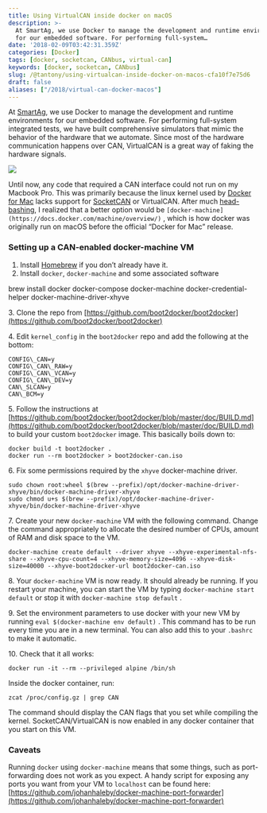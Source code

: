 ```yaml
---
title: Using VirtualCAN inside docker on macOS
description: >-
  At SmartAg, we use Docker to manage the development and runtime environments
  for our embedded software. For performing full-system…
date: '2018-02-09T03:42:31.359Z'
categories: [Docker]
tags: [docker, socketcan, CANbus, virtual-can]
keywords: [docker, socketcan, CANbus]
slug: /@tantony/using-virtualcan-inside-docker-on-macos-cfa10f7e75d6
draft: false
aliases: ["/2018/virtual-can-docker-macos"]
---
```


At [SmartAg](http://www.smart-ag.com/), we use Docker to manage the development and runtime environments for our embedded software. For performing full-system integrated tests, we have built comprehensive simulators that mimic the behavior of the hardware that we automate. Since most of the hardware communication happens over CAN, VirtualCAN is a great way of faking the hardware signals.

![](/images/medium/1__xk974__nijAtuCTMhs7B0__w.png)

Until now, any code that required a CAN interface could not run on my Macbook Pro. This was primarily because the linux kernel used by [Docker for Mac](https://www.docker.com/docker-mac) lacks support for [SocketCAN](https://en.wikipedia.org/wiki/SocketCAN) or VirtualCAN. After much [head-bashing](https://github.com/docker/for-mac/issues/2580), I realized that a better option would be `[docker-machine](https://docs.docker.com/machine/overview/)` , which is how docker was originally run on macOS before the official “Docker for Mac” release.

### Setting up a CAN-enabled docker-machine VM

1.  Install [Homebrew](https://brew.sh/) if you don’t already have it.
2.  Install `docker`, `docker-machine` and some associated software

brew install docker docker-compose docker-machine docker-credential-helper docker-machine-driver-xhyve

3\. Clone the repo from [https://github.com/boot2docker/boot2docker](https://github.com/boot2docker/boot2docker)

4\. Edit `kernel_config` in the `boot2docker` repo and add the following at the bottom:

```
CONFIG\_CAN=y  
CONFIG\_CAN\_RAW=y  
CONFIG\_CAN\_VCAN=y  
CONFIG\_CAN\_DEV=y  
CAN\_SLCAN=y  
CAN\_BCM=y
```

5\. Follow the instructions at [https://github.com/boot2docker/boot2docker/blob/master/doc/BUILD.md](https://github.com/boot2docker/boot2docker/blob/master/doc/BUILD.md) to build your custom `boot2docker` image. This basically boils down to:

```
docker build -t boot2docker .  
docker run --rm boot2docker > boot2docker-can.iso
```
6\. Fix some permissions required by the `xhyve` docker-machine driver.

```
sudo chown root:wheel $(brew --prefix)/opt/docker-machine-driver-xhyve/bin/docker-machine-driver-xhyve  
sudo chmod u+s $(brew --prefix)/opt/docker-machine-driver-xhyve/bin/docker-machine-driver-xhyve
```
7\. Create your new `docker-machine` VM with the following command. Change the command appropriately to allocate the desired number of CPUs, amount of RAM and disk space to the VM.

```
docker-machine create default --driver xhyve --xhyve-experimental-nfs-share --xhyve-cpu-count=4 --xhyve-memory-size=4096 --xhyve-disk-size=40000 --xhyve-boot2docker-url boot2docker-can.iso
```
8\. Your `docker-machine` VM is now ready. It should already be running. If you restart your machine, you can start the VM by typing `docker-machine start default` or stop it with `docker-machine stop default` .

9\. Set the environment parameters to use docker with your new VM by running `eval $(docker-machine env default)` . This command has to be run every time you are in a new terminal. You can also add this to your `.bashrc` to make it automatic.

10\. Check that it all works:

```
docker run -it --rm --privileged alpine /bin/sh
```
Inside the docker container, run:

```
zcat /proc/config.gz | grep CAN
```

The command should display the CAN flags that you set while compiling the kernel. SocketCAN/VirtualCAN is now enabled in any docker container that you start on this VM.

### Caveats

Running `docker` using `docker-machine` means that some things, such as port-forwarding does not work as you expect. A handy script for exposing any ports you want from your VM to `localhost` can be found here: [https://github.com/johanhaleby/docker-machine-port-forwarder](https://github.com/johanhaleby/docker-machine-port-forwarder)
